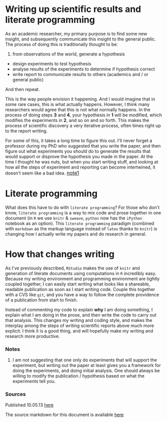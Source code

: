 # Writing up scientific results and literate programming

As an academic researcher, my primary purpose is to find some new insight, and subsequently communicate this insight to the general public. The process of doing this is traditionally thought to be:

  1. from observations of the world, generate a hypothesis
  * design experiments to test hypothesis
  * analyse results of the experiments to determine if hypothesis correct
  * write report to communicate results to others (academics and / or general public)

And then repeat.

This is the way people envision it happening. And I would imagine that in some rare cases, this is what actually happens. However, I think many researchers would agree that this is not what normally happens. In the process of doing steps **3** and **4**, your hypothesis in **1** will be modified, which modifies the experiments in **2**, and so on and so forth. This makes the process of scientific discovery a very iterative process, often times right up to the report writing. 

For some of this, it takes a long time to figure this out. I'll never forget a professor during my PhD who suggested that you write the paper, and then figure out what experiments you should do to generate the results that would support or disprove the hypothesis you made in the paper. At the time I thought he was nuts, but when you start writing stuff, and looking at how all the steps of experiment and reporting can become intertwined, it doesn't seem like a bad idea. <font size="3"><a href="note1">note1</a></font>

# Literate programming

What does this have to do with `literate programming`? For those who don't know, `literate programming` is a way to mix code and prose together in one document (in `R` we use `knitr` & `sweave`, `python` now has the `iPython` notebook as an option). This `literate programming` paradigm (combined with `markdown` as the markup language instead of `latex` thanks to `knitr`) is changing how I actually write my papers and do research in general. 

# How that changes writing

As I've previously described, `RStudio` makes the use of `knitr` and generation of literate documents using computations in `R` incredibly easy. Because my writing environment and programming environment are tightly coupled together, I can easily start writing what looks like a shareable, readable publication as soon as I start writing code. Couple this together with a CVS like `git`, and you have a way to follow the complete providence of a publication from start to finish.

Instead of commenting my code to explain **why** I am doing something, I explain what I am doing in the prose, and then write the code to carry out that analysis. This changes my writing and coding style, and makes the interplay among the steps of writing scientific reports above much more explicit. I think it is a good thing, and will hopefully make my writing and research more productive.


### Notes

  1. I am not suggesting that one only do experiments that will support the experiment, but writing out the paper at least gives you a framework for doing the experiments, and doing initial analysis. One should always be willing to modify the publication / hypothesis based on what the experiments tell you.

### Sources

Published 10.05.13 [here](http://robertmflight.blogspot.com/scientific-writing.html)

The source markdown for this document is available [here](https://github.com/rmflight/blogPosts/blob/master/writing_up_results.md)

